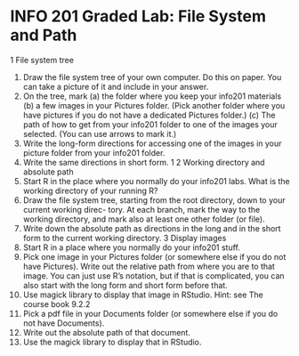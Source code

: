 # INFO 201 Graded Lab: File System and Path

1 File system tree
1. Draw the file system tree of your own computer. Do this on paper. You can take a picture of it
and include in your answer.
2. On the tree, mark
(a) the folder where you keep your info201 materials
(b) a few images in your Pictures folder. (Pick another folder where you have pictures if you
do not have a dedicated Pictures folder.)
(c) The path of how to get from your info201 folder to one of the images your selected. (You
can use arrows to mark it.)
3. Write the long-form directions for accessing one of the images in your picture folder from your
info201 folder.
4. Write the same directions in short form.
1
2 Working directory and absolute path
1. Start R in the place where you normally do your info201 labs.
What is the working directory of your running R?
2. Draw the file system tree, starting from the root directory, down to your current working direc-
tory. At each branch, mark the way to the working directory, and mark also at least one other
folder (or file).
3. Write down the absolute path as directions in the long and in the short form to the current
working directory.
3 Display images
1. Start R in a place where you normally do your info201 stuff.
2. Pick one image in your Pictures folder (or somewhere else if you do not have Pictures). Write
out the relative path from where you are to that image. You can just use R’s notation, but if
that is complicated, you can also start with the long form and short form before that.
3. Use magick library to display that image in RStudio.
Hint: see The course book 9.2.2
4. Pick a pdf file in your Documents folder (or somewhere else if you do not have Documents).
5. Write out the absolute path of that document.
6. Use the magick library to display that in RStudio.
